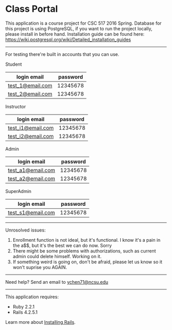 Class Portal
================

This application is a course project for CSC 517 2016 Spring.
Database for this project is using PostgreSQL, if you want to run the project locally, please install in before hand. Installation guide can be found here: https://wiki.postgresql.org/wiki/Detailed_installation_guides

-----------
For testing there're built in accounts that you can use.

Student

|    login email    |    password   |
| -------------     | ------------- |
| test_1@email.com  |    12345678   |
| test_2@email.com  |    12345678   |


Instructor

|    login email     |    password   |
| -------------      | ------------- |
| test_i1@email.com  |    12345678   |
| test_i2@email.com  |    12345678   |
  
Admin

|    login email     |    password   |
| -------------      | ------------- |
| test_a1@email.com  |    12345678   |
| test_a2@email.com  |    12345678   |
  
SuperAdmin

|    login email     |    password   |
| -------------      | ------------- |
| test_s1@email.com  |    12345678   |

-----------

Unrosolved issues:
  1. Enrollment function is not ideal, but it's functional. I know it's a pain in the a$$, but it's the best we can do now. Sorry
  2. There might be some problems with authorizations, such as current admin could delete himself. Working on it.
  3. If something weird is going on, don't be afraid, please let us know so it won't suprise you AGAIN.

-----------

Need help? Send an email to ychen71@ncsu.edu 


-------------

This application requires:

- Ruby 2.2.1
- Rails 4.2.5.1

Learn more about [Installing Rails](http://railsapps.github.io/installing-rails.html).
